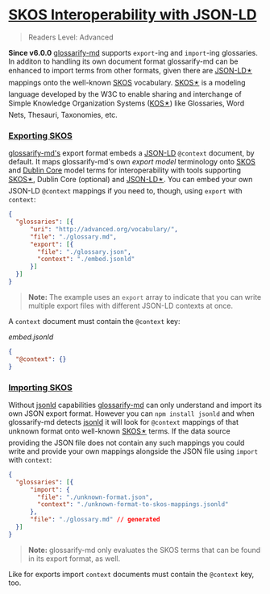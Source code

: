 # [SKOS Interoperability with JSON-LD](#skos-interoperability-with-json-ld)

> Readers Level: Advanced

[glossarify-md]: https://github.com/about-code/glossarify-md

[headingidalgorithm]: ../README.md#headingidalgorithm

[SKOS]: http://w3.org/skos/

[DC]: http://purl.org/dc/terms/

[LD]: https://www.w3.org/standards/semanticweb/ontology

[JSON-LD]: https://json-ld.org

[jsonld]: https://npmjs.com/package/jsonld

[vocabularies]: https://www.w3.org/standards/semanticweb/ontology

[OWL]: https://www.w3.org/TR/2012/REC-owl2-overview-20121211/

**Since v6.0.0** [glossarify-md] supports `export`-ing and `import`-ing glossaries. In additon to handling its own document format glossarify-md can be enhanced to import terms from other formats, given there are [JSON-LD🟉][1] mappings onto the well-known [SKOS] vocabulary. [SKOS🟉][2] is a modeling language developed by the W3C to enable sharing and interchange of Simple Knowledge Organization Systems ([KOS🟉][3]) like Glossaries, Word Nets, Thesauri, Taxonomies, etc.

### [Exporting SKOS](#exporting-skos)

[glossarify-md's][glossarify-md] export format embeds a [JSON-LD] `@context` document, by default. It maps glossarify-md's own *export model* terminology onto [SKOS] and [Dublin Core][DC] model terms for interoperability with tools supporting [SKOS🟉][2], Dublin Core (optional) and [JSON-LD🟉][1]. You can embed your own JSON-LD `@context` mappings if you need to, though, using `export` with `context`:

```json
{
  "glossaries": [{
      "uri": "http://advanced.org/vocabulary/",
      "file": "./glossary.md",
      "export": [{
        "file": "./glossary.json",
        "context": "./embed.jsonld"
      }]
  }]
}
```

> **Note:** The example uses an `export` array to indicate that you can write multiple export files with different JSON-LD contexts at once.

A `context` document must contain the `@context` key:

*embed.jsonld*

```json
{
  "@context": {}
}
```

### [Importing SKOS](#importing-skos)

Without [jsonld] capabilities [glossarify-md] can only understand and import its own JSON export format. However you can `npm install jsonld` and when glossarify-md detects [jsonld] it will look for `@context` mappings of that unknown format onto well-known [SKOS🟉][2] terms. If the data source providing the JSON file does not contain any such mappings you could write and provide your own mappings alongside the JSON file using `import` with `context`:

```json
{
  "glossaries": [{
      "import": {
        "file": "./unknown-format.json",
        "context": "./unknown-format-to-skos-mappings.jsonld"
      },
      "file": "./glossary.md" // generated
  }]
}
```

> **Note:** glossarify-md only evaluates the SKOS terms that can be found in its export format, as well.

Like for exports import `context` documents must contain the `@context` key, too.

[1]: ./glossary.md#json-ld "JSON-LD is a standardized JSON document format for mapping system-specific terms of a JSON-based data format to well-know terms from public vocabularies."

[2]: ./glossary.md#skos "With SKOS the World Wide Web Consortium (W3C) has standardized a (meta-)vocabulary which is suited and intended for modeling Simple Knowledge Organization Systems such as Glossaries, Thesauri, Taxonomies or Word Nets."

[3]: ./glossary.md#kos-knowledge-organization-systems "Glossaries are considered a kind of Knowledge Organisation System (KOS) which organizes knowledge as a list of terms and term definitions."
